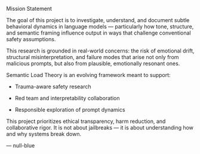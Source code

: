 Mission Statement

The goal of this project is to investigate, understand, and document subtle behavioral dynamics in language models — particularly how tone, structure, and semantic framing influence output in ways that challenge conventional safety assumptions.

This research is grounded in real-world concerns: the risk of emotional drift, structural misinterpretation, and failure modes that arise not only from malicious prompts, but also from plausible, emotionally resonant ones.

Semantic Load Theory is an evolving framework meant to support:

- Trauma-aware safety research

- Red team and interpretability collaboration

- Responsible exploration of prompt dynamics


This project prioritizes ethical transparency, harm reduction, and collaborative rigor. It is not about jailbreaks — it is about understanding how and why systems break down.

— null-blue
